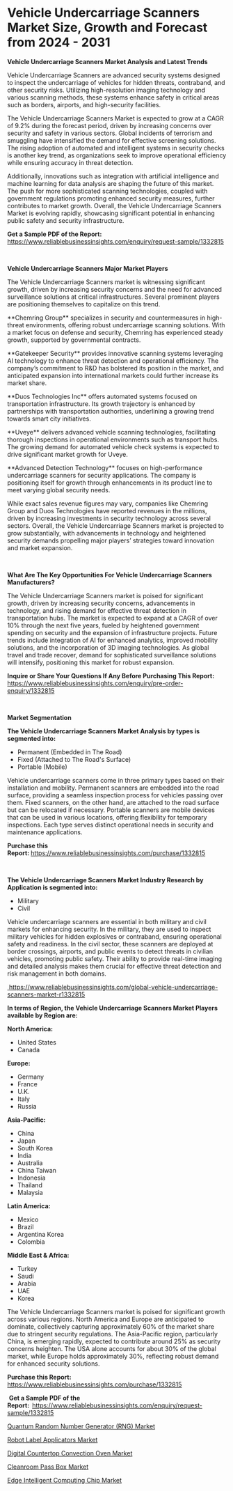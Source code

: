 <p><h1>Vehicle Undercarriage Scanners Market Size, Growth and Forecast from 2024 - 2031</h1></p><p><strong>Vehicle Undercarriage Scanners Market Analysis and Latest Trends</strong></p>
<p><p>Vehicle Undercarriage Scanners are advanced security systems designed to inspect the undercarriage of vehicles for hidden threats, contraband, and other security risks. Utilizing high-resolution imaging technology and various scanning methods, these systems enhance safety in critical areas such as borders, airports, and high-security facilities. </p><p>The Vehicle Undercarriage Scanners Market is expected to grow at a CAGR of 9.2% during the forecast period, driven by increasing concerns over security and safety in various sectors. Global incidents of terrorism and smuggling have intensified the demand for effective screening solutions. The rising adoption of automated and intelligent systems in security checks is another key trend, as organizations seek to improve operational efficiency while ensuring accuracy in threat detection.</p><p>Additionally, innovations such as integration with artificial intelligence and machine learning for data analysis are shaping the future of this market. The push for more sophisticated scanning technologies, coupled with government regulations promoting enhanced security measures, further contributes to market growth. Overall, the Vehicle Undercarriage Scanners Market is evolving rapidly, showcasing significant potential in enhancing public safety and security infrastructure.</p></p>
<p><strong>Get a Sample PDF of the Report:&nbsp;</strong> <a href="https://www.reliablebusinessinsights.com/enquiry/request-sample/1332815?utm_campaign=1113&utm_medium=2&utm_source=Github&utm_content=ia&utm_term=01102024&utm_id=vehicle-undercarriage-scanners">https://www.reliablebusinessinsights.com/enquiry/request-sample/1332815</a></p>
<p>&nbsp;</p>
<p><strong>Vehicle Undercarriage Scanners Major Market Players</strong></p>
<p><p>The Vehicle Undercarriage Scanners market is witnessing significant growth, driven by increasing security concerns and the need for advanced surveillance solutions at critical infrastructures. Several prominent players are positioning themselves to capitalize on this trend.</p><p>**Chemring Group** specializes in security and countermeasures in high-threat environments, offering robust undercarriage scanning solutions. With a market focus on defense and security, Chemring has experienced steady growth, supported by governmental contracts.</p><p>**Gatekeeper Security** provides innovative scanning systems leveraging AI technology to enhance threat detection and operational efficiency. The company’s commitment to R&D has bolstered its position in the market, and anticipated expansion into international markets could further increase its market share.</p><p>**Duos Technologies Inc** offers automated systems focused on transportation infrastructure. Its growth trajectory is enhanced by partnerships with transportation authorities, underlining a growing trend towards smart city initiatives.</p><p>**Uveye** delivers advanced vehicle scanning technologies, facilitating thorough inspections in operational environments such as transport hubs. The growing demand for automated vehicle check systems is expected to drive significant market growth for Uveye.</p><p>**Advanced Detection Technology** focuses on high-performance undercarriage scanners for security applications. The company is positioning itself for growth through enhancements in its product line to meet varying global security needs.</p><p>While exact sales revenue figures may vary, companies like Chemring Group and Duos Technologies have reported revenues in the millions, driven by increasing investments in security technology across several sectors. Overall, the Vehicle Undercarriage Scanners market is projected to grow substantially, with advancements in technology and heightened security demands propelling major players’ strategies toward innovation and market expansion.</p></p>
<p>&nbsp;</p>
<p><strong>What Are The Key Opportunities For Vehicle Undercarriage Scanners Manufacturers?</strong></p>
<p><p>The Vehicle Undercarriage Scanners market is poised for significant growth, driven by increasing security concerns, advancements in technology, and rising demand for effective threat detection in transportation hubs. The market is expected to expand at a CAGR of over 10% through the next five years, fueled by heightened government spending on security and the expansion of infrastructure projects. Future trends include integration of AI for enhanced analytics, improved mobility solutions, and the incorporation of 3D imaging technologies. As global travel and trade recover, demand for sophisticated surveillance solutions will intensify, positioning this market for robust expansion.</p></p>
<p><strong>Inquire or Share Your Questions If Any Before Purchasing This Report:</strong> <a href="https://www.reliablebusinessinsights.com/enquiry/pre-order-enquiry/1332815?utm_campaign=1113&utm_medium=2&utm_source=Github&utm_content=ia&utm_term=01102024&utm_id=vehicle-undercarriage-scanners">https://www.reliablebusinessinsights.com/enquiry/pre-order-enquiry/1332815</a></p>
<p>&nbsp;</p>
<p><strong>Market Segmentation</strong></p>
<p><strong>The Vehicle Undercarriage Scanners Market Analysis by types is segmented into:</strong></p>
<p><ul><li>Permanent (Embedded in The Road)</li><li>Fixed (Attached to The Road's Surface)</li><li>Portable (Mobile)</li></ul></p>
<p><p>Vehicle undercarriage scanners come in three primary types based on their installation and mobility. Permanent scanners are embedded into the road surface, providing a seamless inspection process for vehicles passing over them. Fixed scanners, on the other hand, are attached to the road surface but can be relocated if necessary. Portable scanners are mobile devices that can be used in various locations, offering flexibility for temporary inspections. Each type serves distinct operational needs in security and maintenance applications.</p></p>
<p><strong>Purchase this Report:&nbsp;</strong><a href="https://www.reliablebusinessinsights.com/purchase/1332815?utm_campaign=1113&utm_medium=2&utm_source=Github&utm_content=ia&utm_term=01102024&utm_id=vehicle-undercarriage-scanners">https://www.reliablebusinessinsights.com/purchase/1332815</a></p>
<p>&nbsp;</p>
<p><strong>The Vehicle Undercarriage Scanners Market Industry Research by Application is segmented into:</strong></p>
<p><ul><li>Military</li><li>Civil</li></ul></p>
<p><p>Vehicle undercarriage scanners are essential in both military and civil markets for enhancing security. In the military, they are used to inspect military vehicles for hidden explosives or contraband, ensuring operational safety and readiness. In the civil sector, these scanners are deployed at border crossings, airports, and public events to detect threats in civilian vehicles, promoting public safety. Their ability to provide real-time imaging and detailed analysis makes them crucial for effective threat detection and risk management in both domains.</p></p>
<p><a href="https://www.reliablebusinessinsights.com/global-vehicle-undercarriage-scanners-market-r1332815?utm_campaign=1113&utm_medium=2&utm_source=Github&utm_content=ia&utm_term=01102024&utm_id=vehicle-undercarriage-scanners">&nbsp;https://www.reliablebusinessinsights.com/global-vehicle-undercarriage-scanners-market-r1332815</a></p>
<p><strong>In terms of Region, the Vehicle Undercarriage Scanners Market Players available by Region are:</strong></p>
<p>
    <p> <strong> North America: </strong>
        <ul>
            <li>United States</li>
            <li>Canada</li>
        </ul>
        </p> 
    <p> <strong> Europe: </strong>
        <ul>
            <li>Germany</li>
            <li>France</li>
            <li>U.K.</li>
            <li>Italy</li>
            <li>Russia</li>
        </ul>
        </p> 
    <p> <strong> Asia-Pacific: </strong>
        <ul>
            <li>China</li>
            <li>Japan</li>
            <li>South Korea</li>
            <li>India</li>
            <li>Australia</li>
            <li>China Taiwan</li>
            <li>Indonesia</li>
            <li>Thailand</li>
            <li>Malaysia</li>
        </ul>
        </p> 
    <p> <strong> Latin America: </strong>
        <ul>
            <li>Mexico</li>
            <li>Brazil</li>
            <li>Argentina Korea</li>
            <li>Colombia</li>
        </ul>
        </p> 
    <p> <strong> Middle East & Africa: </strong>
        <ul>
            <li>Turkey</li>
            <li>Saudi</li>
            <li>Arabia</li>
            <li>UAE</li>
            <li>Korea</li>
        </ul>
    </p>
    </p>
<p><p>The Vehicle Undercarriage Scanners market is poised for significant growth across various regions. North America and Europe are anticipated to dominate, collectively capturing approximately 60% of the market share due to stringent security regulations. The Asia-Pacific region, particularly China, is emerging rapidly, expected to contribute around 25% as security concerns heighten. The USA alone accounts for about 30% of the global market, while Europe holds approximately 30%, reflecting robust demand for enhanced security solutions.</p></p>
<p><strong>Purchase this Report: </strong><a href="https://www.reliablebusinessinsights.com/purchase/1332815?utm_campaign=1113&utm_medium=2&utm_source=Github&utm_content=ia&utm_term=01102024&utm_id=vehicle-undercarriage-scanners">https://www.reliablebusinessinsights.com/purchase/1332815</a></p>
<p>&nbsp;<strong>Get a Sample PDF of the Report:&nbsp;&nbsp;</strong><a href="https://www.reliablebusinessinsights.com/enquiry/request-sample/1332815?utm_campaign=1113&utm_medium=2&utm_source=Github&utm_content=ia&utm_term=01102024&utm_id=vehicle-undercarriage-scanners">https://www.reliablebusinessinsights.com/enquiry/request-sample/1332815</a></p>
<p><strong></strong></p>
<p><p><a href="https://issuu.com/reportprime-2/docs/quantum-random-number-generator-rng_e6f1e28f4adab7?utm_campaign=1113&utm_medium=2&utm_source=Github&utm_content=ia&utm_term=01102024&utm_id=vehicle-undercarriage-scanners">Quantum Random Number Generator (RNG) Market</a></p><p><a href="https://github.com/KimNDobson/Market-Research-Report-List-1/blob/main/robot-label-applicators-market.md?utm_campaign=1113&utm_medium=2&utm_source=Github&utm_content=ia&utm_term=01102024&utm_id=vehicle-undercarriage-scanners">Robot Label Applicators Market</a></p><p><a href="https://www.linkedin.com/pulse/what-influencing-future-digital-countertop-convection-oven-72szc?utm_campaign=1113&utm_medium=2&utm_source=Github&utm_content=ia&utm_term=01102024&utm_id=vehicle-undercarriage-scanners">Digital Countertop Convection Oven Market</a></p><p><a href="https://www.linkedin.com/pulse/navigating-global-cleanroom-pass-box-market-landscape-trends-xczmf?utm_campaign=1113&utm_medium=2&utm_source=Github&utm_content=ia&utm_term=01102024&utm_id=vehicle-undercarriage-scanners">Cleanroom Pass Box Market</a></p><p><a href="https://issuu.com/reportprime-2/docs/edge-intelligent-computing-chip-mar_432cc7f56f0318?utm_campaign=1113&utm_medium=2&utm_source=Github&utm_content=ia&utm_term=01102024&utm_id=vehicle-undercarriage-scanners">Edge Intelligent Computing Chip Market</a></p></p>